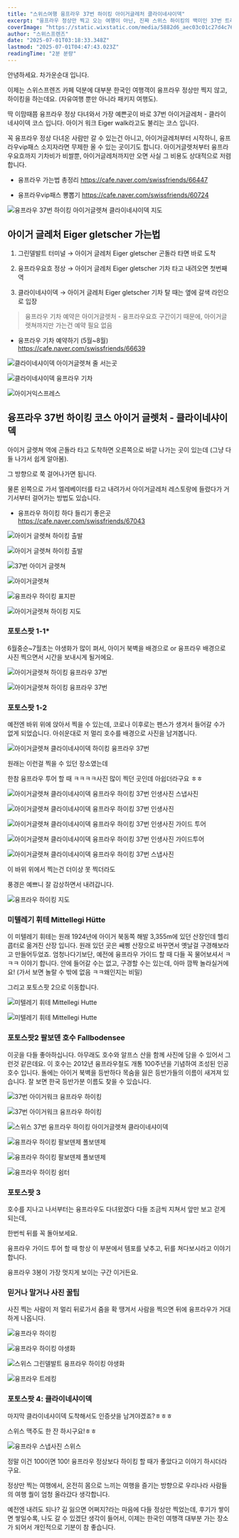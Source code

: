 ```yaml
---
title: "스위스여행 융프라우 37번 하이킹 아이거글레처 클라이네샤이덱"
excerpt: "융프라우 정상만 찍고 오는 여행이 아닌, 진짜 스위스 하이킹의 백미인 37번 트레킹 코스! 아이거글레처에서 클라이네샤이덱까지 이어지는 풍경과 팁을 담았습니다."
coverImage: "https://static.wixstatic.com/media/5882d6_aec03c01c27d4c76954ab57c0688eb34~mv2.jpg/v1/fill/w_966,h_645,al_c,q_85,enc_avif,quality_auto/5882d6_aec03c01c27d4c76954ab57c0688eb34~mv2.jpg"
author: "스위스프렌즈"
date: "2025-07-01T03:18:33.348Z"
lastmod: "2025-07-01T04:47:43.023Z"
readingTime: "2분 분량"
---
```


안녕하세요. 차가운순대 입니다.

이제는 스위스프렌즈 카페 덕분에 대부분 한국인 여행객이 융프라우 정상만 찍지 않고, 하이킹을 하는데요. (자유여행 뿐만 아니라 패키지 여행도).

딱 이맘때쯤 융프라우 정상 다녀와서 가장 예쁜곳이 바로 37번 아이거글레처 - 클라이네샤이덱 코스 입니다. 아이거 워크 Eiger walk라고도 불리는 코스 입니다.

꼭 융프라우 정상 다녀온 사람만 갈 수 있는건 아니고, 아이거글레처부터 시작하니, 융프라우vip패스 소지자라면 무제한 올 수 있는 곳이기도 합니다. 아이거글렛처부터 융프라우요흐까지 기차비가 비쌀뿐, 아이거글레처까지만 오면 사실 그 비용도 상대적으로 저렴합니다.

* 융프라우 가는법 총정리
<https://cafe.naver.com/swissfriends/66447>

* 융프라우vip패스 뽕뽑기
<https://cafe.naver.com/swissfriends/60724>

![융프라우 37번 하이킹 아이거글렛쳐 클라이네샤이덱 지도](https://static.wixstatic.com/media/5882d6_553102465a6f46a1b2885244217022c6~mv2.jpg/v1/fill/w_966,h_683,al_c,q_85,enc_avif,quality_auto/5882d6_553102465a6f46a1b2885244217022c6~mv2.jpg)


## 아이거 글레처 Eiger gletscher 가는법

1. 그린델발트 터미널 → 아이거 글레처 Eiger gletscher 곤돌라 타면 바로 도착

2. 융프라우요흐 정상 → 아이거 글레처 Eiger gletscher 기차 타고 내려오면 첫번째 역

3. 클라이네샤이덱 → 아이거 글레처 Eiger gletscher 기차 탈 때는 옆에 갈색 라인으로 입장

> 융프라우 기차 예약은 아이거글렛처 - 융프라우요흐 구간이기 때문에, 아이거글렛쳐까지만 가는건 예약 필요 없음

  
* 융프라우 기차 예약하기 (5월~8월)
<https://cafe.naver.com/swissfriends/66639>

![클라이네샤이덱 아이거글렛쳐 줄 서는곳](https://static.wixstatic.com/media/5882d6_bfed17c8ed1e4d64a6d9d4402ff2c585~mv2.jpeg/v1/fill/w_966,h_725,al_c,q_85,enc_avif,quality_auto/5882d6_bfed17c8ed1e4d64a6d9d4402ff2c585~mv2.jpeg)

![클라이네샤이덱 융프라우 기차](https://static.wixstatic.com/media/5882d6_dac36a3d5b31450fb33a7a80f94c62a3~mv2.jpeg/v1/fill/w_966,h_642,al_c,q_85,enc_avif,quality_auto/5882d6_dac36a3d5b31450fb33a7a80f94c62a3~mv2.jpeg)

![아이거익스프레스](https://static.wixstatic.com/media/5882d6_0f8e699c85174e63bbb2f94359d075c3~mv2.jpeg/v1/fill/w_966,h_645,al_c,q_85,enc_avif,quality_auto/5882d6_0f8e699c85174e63bbb2f94359d075c3~mv2.jpeg)

## 융프라우 37번 하이킹 코스 아이거 글렛처 - 클라이네샤이덱

아이거 글렛쳐 역에 곤돌라 타고 도착하면 오른쪽으로 바깥 나가는 곳이 있는데 (그냥 다들 나가서 쉽게 알아봄).

그 방향으로 쭉 걸어나가면 됩니다.

물론 왼쪽으로 가서 엘레베이터를 타고 내려가서 아이거글레처 레스토랑에 들렸다가 거기서부터 걸어가는 방법도 있습니다.

  
* 융프라우 하이킹 하다 들리기 좋은곳
<https://cafe.naver.com/swissfriends/67043>

![아이거 글렛쳐 하이킹 출발](https://static.wixstatic.com/media/5882d6_ea7d3ba8dfa2477e87a11ff753f6aeb1~mv2.jpg/v1/fill/w_966,h_725,al_c,q_85,enc_avif,quality_auto/5882d6_ea7d3ba8dfa2477e87a11ff753f6aeb1~mv2.jpg)

![아이거 글렛쳐 하이킹 출발](https://static.wixstatic.com/media/5882d6_d9dfa162416f45f88830a2a37b50cd4f~mv2.jpg/v1/fill/w_966,h_725,al_c,q_85,enc_avif,quality_auto/5882d6_d9dfa162416f45f88830a2a37b50cd4f~mv2.jpg)

![37번 아이거 글렛쳐](https://static.wixstatic.com/media/5882d6_91da9c8c98e6464dbd7be1f6bcf55b82~mv2.jpg/v1/fill/w_966,h_543,al_c,q_85,enc_avif,quality_auto/5882d6_91da9c8c98e6464dbd7be1f6bcf55b82~mv2.jpg)

![아이거글렛쳐](https://static.wixstatic.com/media/5882d6_b3110fc5a9f1442dac7ef4c07bf0b7d0~mv2.jpg/v1/fill/w_966,h_645,al_c,q_85,enc_avif,quality_auto/5882d6_b3110fc5a9f1442dac7ef4c07bf0b7d0~mv2.jpg)

![융프라우 하이킹 표지판](https://static.wixstatic.com/media/5882d6_8abc98aef2414433ab09048208d62cac~mv2.jpg/v1/fill/w_966,h_644,al_c,q_85,enc_avif,quality_auto/5882d6_8abc98aef2414433ab09048208d62cac~mv2.jpg)

![아이거글렛쳐 하이킹 지도](https://static.wixstatic.com/media/5882d6_cf6ddd1a1d5142bca4396d608652dadb~mv2.jpg/v1/fill/w_966,h_543,al_c,q_85,enc_avif,quality_auto/5882d6_cf6ddd1a1d5142bca4396d608652dadb~mv2.jpg)



### 포토스팟 1-1*

6월중순~7월초는 야생화가 많이 펴서, 아이거 북벽을 배경으로 or 융프라우 배경으로 사진 찍으면서 시간을 보내시게 될거에요.

![아이거글렛쳐 하이킹 융프라우 37번](https://static.wixstatic.com/media/5882d6_03a58f5ffe0b41e3813d0892413e7aa7~mv2.jpg/v1/fill/w_966,h_645,al_c,q_85,enc_avif,quality_auto/5882d6_03a58f5ffe0b41e3813d0892413e7aa7~mv2.jpg)

![아이거글렛쳐 하이킹 융프라우 37번](https://static.wixstatic.com/media/5882d6_ed6225aac0a64dc9a40d5a35df6a3f12~mv2.jpg/v1/fill/w_966,h_645,al_c,q_85,enc_avif,quality_auto/5882d6_ed6225aac0a64dc9a40d5a35df6a3f12~mv2.jpg)


### 포토스팟 1-2

예전엔 바위 위에 앉아서 찍을 수 있는데, 코로나 이후로는 펜스가 생겨서 들어갈 수가 없게 되었습니다. 아쉬운대로 저 멀리 호수를 배경으로 사진을 남겨봅니다.

![아이거글렛쳐 클라이네샤이덱 하이킹 융프라우 37번](https://static.wixstatic.com/media/5882d6_58b4245ba48046e9812633b32373a14c~mv2.jpeg/v1/fill/w_966,h_725,al_c,q_85,enc_avif,quality_auto/5882d6_58b4245ba48046e9812633b32373a14c~mv2.jpeg)

원래는 이런걸 찍을 수 있던 장소였는데

한참 융프라우 투어 할 때 ㅋㅋㅋㅋ사진 많이 찍던 곳인데 아쉽더라구요 ㅎㅎ

![아이거글렛쳐 클라이네샤이덱 융프라우 하이킹 37번 인생사진 스냅사진](https://static.wixstatic.com/media/5882d6_738a54a891354029b6218e9bde892ab2~mv2.jpg/v1/fill/w_966,h_645,al_c,q_85,enc_avif,quality_auto/5882d6_738a54a891354029b6218e9bde892ab2~mv2.jpg)

![아이거글렛쳐 클라이네샤이덱 융프라우 하이킹 37번 인생사진](https://static.wixstatic.com/media/5882d6_a8d46f7193a5449b83e92031701d4381~mv2.jpeg/v1/fill/w_966,h_645,al_c,q_85,enc_avif,quality_auto/5882d6_a8d46f7193a5449b83e92031701d4381~mv2.jpeg)

![아이거글렛쳐 클라이네샤이덱 융프라우 하이킹 37번 인생사진 가이드 투어](https://static.wixstatic.com/media/5882d6_b3a4b6a3429a43aa9626df49b960bb01~mv2.jpg/v1/fill/w_966,h_645,al_c,q_85,enc_avif,quality_auto/5882d6_b3a4b6a3429a43aa9626df49b960bb01~mv2.jpg)

![아이거글렛쳐 클라이네샤이덱 융프라우 하이킹 37번 인생사진 가이드투어](https://static.wixstatic.com/media/5882d6_13d8fc3f30f94e2190db26f8ec0a6633~mv2.jpg/v1/fill/w_966,h_645,al_c,q_85,enc_avif,quality_auto/5882d6_13d8fc3f30f94e2190db26f8ec0a6633~mv2.jpg)

![아이거글렛쳐 클라이네샤이덱 융프라우 하이킹 37번 스냅사진](https://static.wixstatic.com/media/5882d6_9b3d5e441e0649f3948f139015001523~mv2.jpg/v1/fill/w_966,h_645,al_c,q_85,enc_avif,quality_auto/5882d6_9b3d5e441e0649f3948f139015001523~mv2.jpg)

이 바위 위에서 찍는건 더이상 못 찍더라도

풍경은 예쁘니 잘 감상하면서 내려갑니다.

![융프라우 하이킹 지도](https://static.wixstatic.com/media/5882d6_191b8bdad0cc42bd8d5d6af0185a8a63~mv2.jpg/v1/fill/w_966,h_543,al_c,q_85,enc_avif,quality_auto/5882d6_191b8bdad0cc42bd8d5d6af0185a8a63~mv2.jpg)


### 미텔레기 휘테 Mittellegi Hütte

이 미텔레기 휘테는 원래 1924년에 아이거 북동쪽 해발 3,355m에 있던 산장인데 헬리콥터로 옮겨진 산장 입니다. 원래 있던 곳은 쌔삥 산장으로 바꾸면서 옛날걸 구경해보라고 만들어두었죠. 엄청나다기보단, 예전에 융프라우 가이드 할 때 다들 꼭 물어보셔서 ㅋㅋㅋ 이야기 합니다. 안에 들어갈 수는 없고, 구경할 수는 있는데, 아마 깜짝 놀라실거에요! (가서 보면 놀랄 수 밖에 없음 ㅋㅋ왜인지는 비밀)

그리고 포토스팟 2으로 이동합니다.

![미텔레기 휘테 Mittellegi Hutte](https://static.wixstatic.com/media/5882d6_223a0df3cbb24c2dbb73b67e611b27f8~mv2.jpeg/v1/fill/w_966,h_645,al_c,q_85,enc_avif,quality_auto/5882d6_223a0df3cbb24c2dbb73b67e611b27f8~mv2.jpeg)

![미텔레기 휘테 Mittellegi Hutte](https://static.wixstatic.com/media/5882d6_c6989b54ca0548f1858570b4a5b2e4bc~mv2.jpg/v1/fill/w_966,h_645,al_c,q_85,enc_avif,quality_auto/5882d6_c6989b54ca0548f1858570b4a5b2e4bc~mv2.jpg)


### 포토스팟2 팔보덴 호수 Fallbodensee

이곳을 다들 좋아하십니다. 아무래도 호수와 알프스 산을 함께 사진에 담을 수 있어서 그런것 같은데요. 이 호수는 2012년 융프라우철도 개통 100주년을 기념하여 조성된 인공호수 입니다. 돌에는 아이거 북벽을 등반하다 목숨을 잃은 등반가들의 이름이 새겨져 있습니다. 잘 보면 한국 등반가분 이름도 찾을 수 있습니다.

![37번 아이거워크 융프라우 하이킹](https://static.wixstatic.com/media/5882d6_6a9beacffc634e779b7024ff84df6b61~mv2.jpg/v1/fill/w_966,h_645,al_c,q_85,enc_avif,quality_auto/5882d6_6a9beacffc634e779b7024ff84df6b61~mv2.jpg)

![37번 아이거워크 융프라우 하이킹](https://static.wixstatic.com/media/5882d6_4236217233d445d0881cff9f2b6b2341~mv2.jpg/v1/fill/w_966,h_645,al_c,q_85,enc_avif,quality_auto/5882d6_4236217233d445d0881cff9f2b6b2341~mv2.jpg)

![스위스 37번 융프라우 하이킹 아이거글렛쳐 클라이네샤이덱](https://static.wixstatic.com/media/5882d6_0f86d80744154e6189a967ffb66ca0fd~mv2.png/v1/fill/w_966,h_543,al_c,q_90,enc_avif,quality_auto/5882d6_0f86d80744154e6189a967ffb66ca0fd~mv2.png)

![융프라우 하이킹 팔보덴제 폴보덴제](https://static.wixstatic.com/media/5882d6_260bdf7fc9ab4956857e679e983719e9~mv2.jpg/v1/fill/w_966,h_645,al_c,q_85,enc_avif,quality_auto/5882d6_260bdf7fc9ab4956857e679e983719e9~mv2.jpg)

![융프라우 하이킹 팔보덴제 폴보덴제](https://static.wixstatic.com/media/5882d6_e186a2e8bf9d43da9b8be9000418e92e~mv2.jpg/v1/fill/w_966,h_645,al_c,q_85,enc_avif,quality_auto/5882d6_e186a2e8bf9d43da9b8be9000418e92e~mv2.jpg)

![융프라우 하이킹 쉼터](https://static.wixstatic.com/media/5882d6_e64dbaf8053f4b83af4c284007c8ea09~mv2.jpg/v1/fill/w_966,h_645,al_c,q_85,enc_avif,quality_auto/5882d6_e64dbaf8053f4b83af4c284007c8ea09~mv2.jpg)


### 포토스팟 3

호수를 지나고 나서부터는 융프라우도 다녀왔겠다 다들 조금씩 지쳐서 앞만 보고 걷게 되는데,

한번씩 뒤를 꼭 돌아보세요.

융프라우 가이드 투어 할 때 항상 이 부분에서 템포를 낮추고, 뒤를 쳐다보시라고 이야기 합니다.

융프라우 3봉이 가장 멋지게 보이는 구간 이거든요.

  
### 믿거나 말거나 사진 꿀팁

사진 찍는 사람이 저 멀리 뒤로가서 줌을 확 땡겨서 사람을 찍으면 뒤에 융프라우가 거대하게 나옵니다.

![융프라우 하이킹](https://static.wixstatic.com/media/5882d6_bce4d7f476b44f8e87cb953788fd5e43~mv2.jpeg/v1/fill/w_966,h_1288,al_c,q_85,enc_avif,quality_auto/5882d6_bce4d7f476b44f8e87cb953788fd5e43~mv2.jpeg)

![융프라우 하이킹 야생화](https://static.wixstatic.com/media/5882d6_f9ecf9174f704dfd9cf5b86daa1c924e~mv2.jpeg/v1/fill/w_966,h_1288,al_c,q_85,enc_avif,quality_auto/5882d6_f9ecf9174f704dfd9cf5b86daa1c924e~mv2.jpeg)

![스위스 그린델발트 융프라우 하이킹 야생화](https://static.wixstatic.com/media/5882d6_77e002ac961e4c98911d88f78e001c77~mv2.jpeg/v1/fill/w_966,h_1288,al_c,q_85,enc_avif,quality_auto/5882d6_77e002ac961e4c98911d88f78e001c77~mv2.jpeg)

![융프라우 트레킹](https://static.wixstatic.com/media/5882d6_c7f217f748694e979e28845fc56fb424~mv2.jpg/v1/fill/w_966,h_645,al_c,q_85,enc_avif,quality_auto/5882d6_c7f217f748694e979e28845fc56fb424~mv2.jpg)


### 포토스팟 4: 클라이네샤이덱

마지막 클라이네샤이덱 도착해서도 인증샷을 남겨야겠죠?ㅎㅎㅎ

스위스 맥주도 한 잔 하시구요!ㅎㅎ

![융프라우 스냅사진 스위스](https://static.wixstatic.com/media/5882d6_c9731e21580948648b43ba9abb61ebe3~mv2.jpg/v1/fill/w_966,h_645,al_c,q_85,enc_avif,quality_auto/5882d6_c9731e21580948648b43ba9abb61ebe3~mv2.jpg)

정말 이건 100이면 100! 융프라우 정상보다 하이킹 할 때가 좋았다고 이야기 하시더라구요.

정상만 찍는 여행에서, 온전히 몸으로 느끼는 여행을 즐기는 방향으로 우리나라 사람들의 여행 퀄이 엄청 올라갔다 생각합니다.

예전엔 내려도 되나? 길 잃으면 어쩌지?라는 마음에 다들 정상만 찍었는데, 후기가 쌓이면 쌓일수록, 나도 갈 수 있겠단 생각이 들어서, 이제는 한국인 여행객 대부분 가는 장소가 되어서 개인적으로 기분이 참 좋습니다.